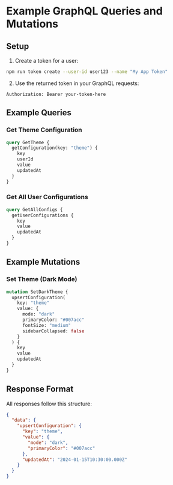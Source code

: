 # Example GraphQL Queries and Mutations

## Setup

1. Create a token for a user:
```bash
npm run token create --user-id user123 --name "My App Token"
```

2. Use the returned token in your GraphQL requests:
```
Authorization: Bearer your-token-here
```

## Example Queries

### Get Theme Configuration
```graphql
query GetTheme {
  getConfiguration(key: "theme") {
    key
    userId
    value
    updatedAt
  }
}
```

### Get All User Configurations
```graphql
query GetAllConfigs {
  getUserConfigurations {
    key
    value
    updatedAt
  }
}
```

## Example Mutations

### Set Theme (Dark Mode)
```graphql
mutation SetDarkTheme {
  upsertConfiguration(
    key: "theme"
    value: {
      mode: "dark"
      primaryColor: "#007acc"
      fontSize: "medium"
      sidebarCollapsed: false
    }
  ) {
    key
    value
    updatedAt
  }
}
```

## Response Format

All responses follow this structure:

```json
{
  "data": {
    "upsertConfiguration": {
      "key": "theme",
      "value": {
        "mode": "dark",
        "primaryColor": "#007acc"
      },
      "updatedAt": "2024-01-15T10:30:00.000Z"
    }
  }
}
```
